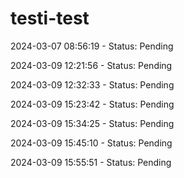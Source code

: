 # testi-test

2024-03-07 08:56:19 - Status: Pending

2024-03-09 12:21:56 - Status: Pending

2024-03-09 12:32:33 - Status: Pending

2024-03-09 15:23:42 - Status: Pending

2024-03-09 15:34:25 - Status: Pending

2024-03-09 15:45:10 - Status: Pending

2024-03-09 15:55:51 - Status: Pending